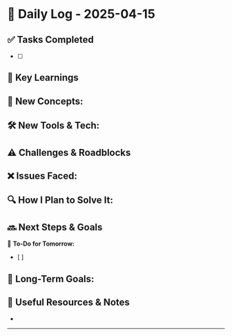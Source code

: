 
# 📝 Daily Log - 2025-04-15

## ✅ Tasks Completed
- [ ]

## 📖 Key Learnings
📌 **New Concepts:**
-

🛠 **New Tools & Tech:**
-

## ⚠️ Challenges & Roadblocks
❌ **Issues Faced:**
-

🔍 **How I Plan to Solve It:**
-

## 🔜 Next Steps & Goals
🎯 **To-Do for Tomorrow:**
- [ ]

📅 **Long-Term Goals:**
-

## 🔗 Useful Resources & Notes
-

---
